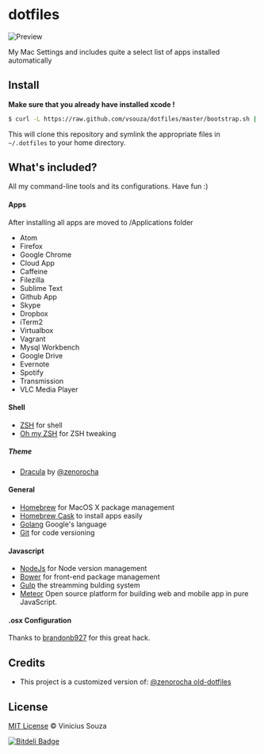# dotfiles

![Preview](http://cl.ly/image/2e1Z280K3N1m/dotfiles3.png)

My Mac Settings and includes quite a select list of apps installed automatically
## Install

__Make sure that you already have installed xcode !__

```sh
$ curl -L https://raw.github.com/vsouza/dotfiles/master/bootstrap.sh | sh
```

This will clone this repository and symlink the appropriate files in `~/.dotfiles` to your home directory.

## What's included?

All my command-line tools and its configurations. Have fun :)

#### Apps

After installing all apps are moved to /Applications folder

 * Atom
 * Firefox
 * Google Chrome
 * Cloud App
 * Caffeine
 * Filezilla
 * Sublime Text
 * Github App
 * Skype
 * Dropbox
 * iTerm2
 * Virtualbox
 * Vagrant
 * Mysql Workbench
 * Google Drive
 * Evernote
 * Spotify
 * Transmission
 * VLC Media Player

#### Shell

* [ZSH](http://www.zsh.org/) for shell
* [Oh my ZSH](https://github.com/robbyrussell/oh-my-zsh) for ZSH tweaking

##### Theme

* [Dracula](https://github.com/zenorocha/dracula-theme) by [@zenorocha](https://github.com/zenorocha)

#### General

* [Homebrew](http://mxcl.github.com/homebrew/) for MacOS X package management
* [Homebrew Cask](http://caskroom.io/) to install apps easily
* [Golang](http://golang.org) Google's language
* [Git](http://git-scm.com) for code versioning


#### Javascript

* [NodeJs](https://github.com/visionmedia/n) for Node version management
* [Bower](http://bower.io/) for front-end package management
* [Gulp](http://gulpjs.com) the streamming bulding system
* [Meteor](http://meteor.com/) Open source platform for building web and mobile app in pure JavaScript.

#### .osx Configuration

Thanks to [brandonb927](https://gist.github.com/brandonb927/3195465) for this great hack.

## Credits

* This project is a customized version of: [@zenorocha old-dotfiles](https://github.com/zenorocha/old-dotfiles)

## License

[MIT License](http://vsouza.mit-license.org/) © Vinicius Souza


[![Bitdeli Badge](https://d2weczhvl823v0.cloudfront.net/vsouza/dotfiles/trend.png)](https://bitdeli.com/free "Bitdeli Badge")

